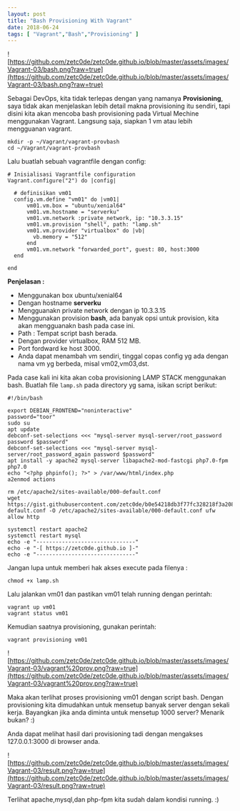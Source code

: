 ```yaml
---
layout: post
title: "Bash Provisioning With Vagrant" 
date: 2018-06-24
tags: [ "Vagrant","Bash","Provisioning" ]
---
```

![https://github.com/zetc0de/zetc0de.github.io/blob/master/assets/images/Vagrant-03/bash.png?raw=true](https://github.com/zetc0de/zetc0de.github.io/blob/master/assets/images/Vagrant-03/bash.png?raw=true)

Sebagai DevOps, kita tidak terlepas dengan yang namanya **Provisioning**, saya tidak akan menjelaskan lebih detail makna provisioning itu sendiri, tapi disini kita akan mencoba bash provisioning pada Virtual Mechine menggunakan Vagrant. Langsung saja, siapkan 1 vm atau lebih mengguanan vagrant. 
```
mkdir -p ~/Vagrant/vagrant-provbash
cd ~/Vagrant/vagrant-provbash
```
Lalu buatlah sebuah vagrantfile dengan config:
```
# Inisialisasi Vagrantfile configuration
Vagrant.configure("2") do |config|

  # definisikan vm01
  config.vm.define "vm01" do |vm01|
      vm01.vm.box = "ubuntu/xenial64"
      vm01.vm.hostname = "serverku"
      vm01.vm.network :private_network, ip: "10.3.3.15"
      vm01.vm.provision "shell", path: "lamp.sh"
      vm01.vm.provider "virtualbox" do |vb|
        vb.memory = "512"
      end
      vm01.vm.network "forwarded_port", guest: 80, host:3000
  end

end
```
**Penjelasan :**
- Menggunakan box ubuntu/xenial64
- Dengan hostname **serverku**
- Mengguanakn private network dengan ip 10.3.3.15
- Menggunakan provision **bash**, ada banyak opsi untuk provision, kita akan mengguanakn bash pada case ini. 
- Path : Tempat script bash berada.
- Dengan provider virtualbox, RAM 512 MB.
- Port fordward ke host 3000.
- Anda dapat menambah vm sendiri, tinggal copas config yg ada dengan nama vm yg berbeda, misal vm02,vm03,dst.

Pada case kali ini kita akan coba provisioning LAMP STACK menggunakan bash. Buatlah file `lamp.sh` pada directory yg sama, isikan script berikut:
```
#!/bin/bash

export DEBIAN_FRONTEND="noninteractive"
password="toor"
sudo su
apt update
debconf-set-selections <<< "mysql-server mysql-server/root_password password $password"
debconf-set-selections <<< "mysql-server mysql-server/root_password_again password $password"
apt install -y apache2 mysql-server libapache2-mod-fastcgi php7.0-fpm php7.0 
echo "<?php phpinfo(); ?>" > /var/www/html/index.php
a2enmod actions

rm /etc/apache2/sites-available/000-default.conf 
wget https://gist.githubusercontent.com/zetc0de/b0e54218db3f77fc328218f3a20894f1/raw/73a13cd240e3630edaf57975c36737ed5f29e832/000-default.conf -O /etc/apache2/sites-available/000-default.conf ufw allow http

systemctl restart apache2
systemctl restart mysql 
echo -e "-------------------------------"
echo -e "-[ https://zetc0de.github.io ]-"
echo -e "-------------------------------"
```
Jangan lupa untuk memberi hak akses execute pada filenya :
```
chmod +x lamp.sh
```
Lalu jalankan vm01 dan pastikan vm01 telah running dengan perintah:
```
vagrant up vm01
vagrant status vm01
```
Kemudian saatnya provisioning, gunakan perintah:
```
vagrant provisioning vm01
```
![https://github.com/zetc0de/zetc0de.github.io/blob/master/assets/images/Vagrant-03/vagrant%20prov.png?raw=true](https://github.com/zetc0de/zetc0de.github.io/blob/master/assets/images/Vagrant-03/vagrant%20prov.png?raw=true)

Maka akan terlihat proses provisioning vm01 dengan script bash. Dengan provisioning kita dimudahkan untuk mensetup banyak server dengan sekali kerja. Bayangkan jika anda diminta untuk mensetup 1000 server? Menarik bukan? :)

Anda dapat melihat hasil dari provisioning tadi dengan mengakses 127.0.0.1:3000 di browser anda. 

![https://github.com/zetc0de/zetc0de.github.io/blob/master/assets/images/Vagrant-03/result.png?raw=true](https://github.com/zetc0de/zetc0de.github.io/blob/master/assets/images/Vagrant-03/result.png?raw=true)

Terlihat apache,mysql,dan php-fpm kita sudah dalam kondisi running. :)




